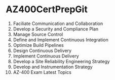 # AZ400CertPrepGit
1. Faciliate Communication and Collaboration
2. Develop a Security and Compliance Plan
3. Manage Source Control
4. Define and Implement Continuous Integration
5. Optimize Build Pipelines
6. Design Continuous Delivery
7. Implement Continuous Delivery
8. Develop a Site Reliability Engineering Strategy
9. Develop and Instrumentation Strategy
10. AZ-400 Exam Latest Topics
